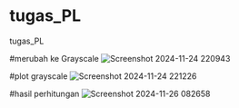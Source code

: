 # tugas_PL
tugas_PL

#merubah ke Grayscale
![Screenshot 2024-11-24 220943](https://github.com/user-attachments/assets/5ca358fa-c6c8-411e-9a5f-de042cc2c657)

#plot grayscale
![Screenshot 2024-11-24 221226](https://github.com/user-attachments/assets/440a23c8-da7a-4ef2-8a9b-f8114da88068)

#hasil perhitungan
![Screenshot 2024-11-26 082658](https://github.com/user-attachments/assets/7b93069c-4a3a-4d64-9ed8-e35c5b379ebb)
